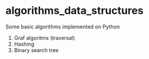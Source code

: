 # algorithms_data_structures
Some basic algorithms implemented on Python
1. Graf algoritms (traversal)
2. Hashing
3. Binary search tree
